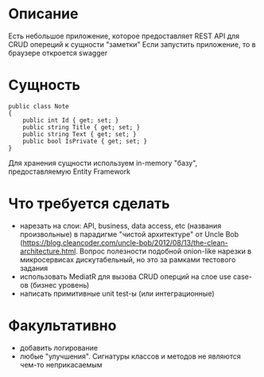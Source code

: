 # Описание

Есть небольшое приложение, которое предоставляет REST API для CRUD опереций к сущности "заметки"
Если запустить приложение, то в браузере откроется swagger

# Сущность

```
public class Note
{
    public int Id { get; set; }
    public string Title { get; set; }
    public string Text { get; set; }
    public bool IsPrivate { get; set; }
}
```

Для хранения сущности используем in-memory "базу", предоставляемую Entity Framework

# Что требуется сделать
- нарезать на слои: API, business, data access, etc (названия произвольные) в парадигме "чистой архитектуре" от Uncle Bob (https://blog.cleancoder.com/uncle-bob/2012/08/13/the-clean-architecture.html. Вопрос полезности подобной onion-like нарезки в микросервисах дискутабельный, но это за рамками тестового задания
- использовать MediatR для вызова CRUD оперций на слое use case-ов (бизнес уровень)
- написать примитивные unit test-ы (или интеграционные)


# Факультативно
- добавить логирование
- любые "улучшения". Сигнатуры классов и методов не являются чем-то неприкасаемым
